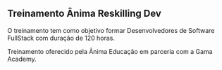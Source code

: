 Treinamento Ânima Reskilling Dev 
------------
O treinamento tem como objetivo formar Desenvolvedores de Software FullStack com duração de 120 horas.

Treinamento oferecido pela Ânima Educação em parceria com a Gama Academy.
